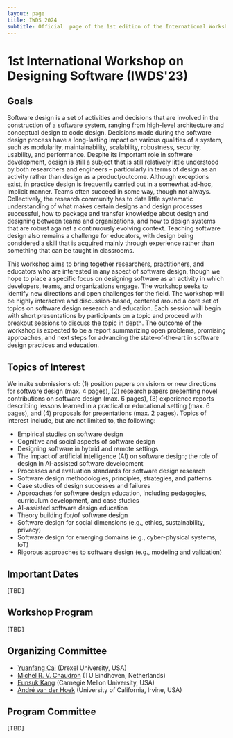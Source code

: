 ```yaml
---
layout: page
title: IWDS 2024
subtitle: Official  page of the 1st edition of the International Workshop on Designing Software
---
```


# 1st International Workshop on Designing Software (IWDS'23)

## Goals
Software design is a set of activities and decisions that are involved in the construction of a software system, ranging from high-level architecture and conceptual design to code design. Decisions made during the software design process have a long-lasting impact on various qualities of a system, such as modularity, maintainability, scalability, robustness, security, usability, and performance. Despite its important role in software development, design is still a subject that is still relatively little understood by both researchers and engineers – particularly in terms of design as an activity rather than design as a product/outcome. Although exceptions exist, in practice design is frequently carried out in a somewhat ad-hoc, implicit manner. Teams often succeed in some way, though not always. Collectively, the research community has to date little systematic understanding of what makes certain designs and design processes successful, how to package and transfer knowledge about design and designing between teams and organizations, and how to design systems that are robust against a continuously evolving context. Teaching software design also remains a challenge for educators, with design being considered a skill that is acquired mainly through experience rather than something that can be taught in classrooms. 

This workshop aims to bring together researchers, practitioners, and educators who are interested in any aspect of software design, though we hope to place a specific focus on designing software as an activity in which developers, teams, and organizations engage. The workshop seeks to identify new directions and open challenges for the field. The workshop will be highly interactive and discussion-based, centered around a core set of topics on software design research and education. Each session will begin with short presentations by participants on a topic and proceed with breakout sessions to discuss the topic in depth. The outcome of the workshop is expected to be a report summarizing open problems, promising approaches, and next steps for advancing the state-of-the-art in software design practices and education.

## Topics of Interest

We invite submissions of: (1) position papers on visions or new directions for software design (max. 4 pages), (2) research papers presenting novel contributions on software design (max. 6 pages), (3) experience reports describing lessons learned in a practical or educational setting (max. 6 pages), and (4) proposals for presentations (max. 2 pages). Topics of interest include, but are not limited to, the following:
- Empirical studies on software design
- Cognitive and social aspects of software design
- Designing software in hybrid and remote settings
- The impact of artificial intelligence (AI) on software design; the role of design in AI-assisted software development
- Processes and evaluation standards for software design research
- Software design methodologies, principles, strategies, and patterns
- Case studies of design successes and failures
- Approaches for software design education, including pedagogies, curriculum development, and case studies
- AI-assisted software design education
- Theory building for/of software design
- Software design for social dimensions (e.g., ethics, sustainability, privacy)
- Software design for emerging domains (e.g., cyber-physical systems, IoT)
- Rigorous approaches to software design (e.g., modeling and validation)

## Important Dates

[TBD]

## Workshop Program

[TBD]

## Organizing Committee

- [Yuanfang Cai](https://www.cs.drexel.edu/~yfcai/) (Drexel University, USA)
- [Michel R. V. Chaudron](https://research.tue.nl/en/persons/michel-rv-chaudron) (TU Eindhoven, Netherlands)
- [Eunsuk Kang](https://eskang.github.io/) (Carnegie Mellon University, USA)
- [André van der Hoek](https://www.ics.uci.edu/~andre/) (University of California, Irvine, USA)

## Program Committee

[TBD]
